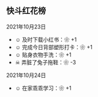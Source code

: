 ## 快斗红花榜

2021年10月23日
- ☺ 及时下载小红书：❀ +1
- ☺ 完成今日背部塑形打卡：❀ +1
- ☺ 贴身衣物手洗：❀ +1
- ☠ 弄脏了兔子拖鞋：❀ -3

2021年10月24日
- ☺ 在家乖乖学习：❀ +1
